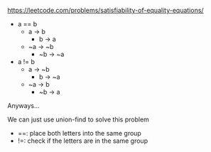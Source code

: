 https://leetcode.com/problems/satisfiability-of-equality-equations/


- a == b
	- a -> b
		- b -> a
	- ~a -> ~b
		- ~b -> ~a
- a != b
	- a -> ~b
		- b -> ~a
	- ~a -> b
		- ~b -> a

Anyways...

We can just use union-find to solve this problem
- \==: place both letters into the same group
- !=: check if the letters are in the same group
